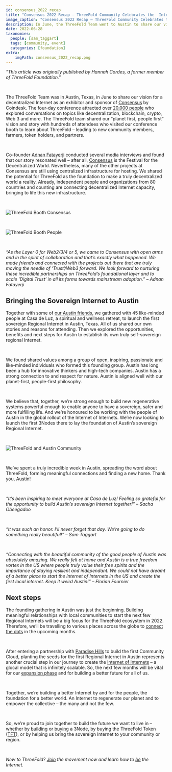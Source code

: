 ```yaml
---
id: consensus_2022_recap
title: "Consensus 2022 Recap – ThreeFold Community Celebrates the  Internet of Internets"
image_caption: "Consensus 2022 Recap – ThreeFold Community Celebrates the  Internet of Internets"
description: In June, the ThreeFold Team went to Austin to share our vision for a decentralized Internet as sponsor of Consensus 2022. Throughout an incredible week, we spread the word about ThreeFold, formed meaningful connections and planted the seeds for the first sovereign Regional Internet.
date: 2022-06-28
taxonomies:
  people: [sam_taggart]
  tags: [community, event]
  categories: [foundation]
extra:
    imgPath: consensus_2022_recap.png
---
```


*"This article was originally published by Hannah Cordes, a former member of ThreeFold Foundation."*

<br>

The ThreeFold Team was in Austin, Texas, in June to share our vision for a decentralized Internet as an exhibitor and sponsor of [Consensus](https://threefold.io/blog/threefold_at_consensus_2022/) by Coindesk. The four-day conference attracted over [20,000 people](https://cointelegraph.com/news/consensus-2022-web3-unpacking-regulations-and-optimism-for-crypto-s-future) who explored conversations on topics like decentralization, blockchain, crypto, Web 3 and more. The ThreeFold team shared our “planet first, people first” vision and story with hundreds of attendees who visited our conference booth to learn about ThreeFold – leading to new community members, farmers, token holders, and partners. 

<br/>

Co-founder [Adnan Fatayerji](https://threefold.io/people/adnan_fatayerji/) conducted several media interviews and found that our story resonated well – after all, [Consensus](https://threefold.io/blog/threefold_at_consensus_2022/) is the Festival for the Decentralized World. Nevertheless, many of the other projects at Consensus are still using centralized infrastructure for hosting. We shared the potential for ThreeFold as the foundation to make a truly decentralized world a reality. Already, independent people and organizations from 80 countries and counting are connecting decentralized Internet capacity, bringing to life this new infrastructure.

<br/>

![ThreeFold Booth Consensus](./threefold_booth_consensus.png)

<br/>

![ThreeFold Booth People](./threefold_booth_people.png)

<br/>

*“As the Layer 0 for Web2/3/4 or 5, we came to Consensus with open arms and in the spirit of collaboration and that’s exactly what happened. We made friends and connected with the projects out there that are truly moving the needle of ‘Trust’/Web3 forward. We look forward to nurturing these incredible partnerships on ThreeFold’s foundational layer and to scale ‘Digital Trust’ in all its forms towards mainstream adoption.” – Adnan Fatayerji*

## Bringing the Sovereign Internet to Austin

Together with some of [our Austin friends](https://www.yourhomecommunity.com/), we gathered with 45 like-minded people at Casa de Luz, a spiritual and wellness retreat, to launch the first sovereign Regional Internet in Austin, Texas. All of us shared our own stories and reasons for attending. Then we explored the opportunities, benefits and next steps for Austin to establish its own truly self-sovereign regional Internet.

<br/>

We found shared values among a group of open, inspiring, passionate and like-minded individuals who formed this founding group. Austin has long been a hub for innovative thinkers and high-tech companies. Austin has a strong connection to and respect for nature. Austin is aligned well with our planet-first, people-first philosophy.

<br/>

We believe that, together, we’re strong enough to build new regenerative systems powerful enough to enable anyone to have a sovereign, safer and more fulfilling life. And we're honoured to be working with the people of Austin in the global rollout of the Internet of Internets. We’re now looking to launch the first 3Nodes there to lay the foundation of Austin’s sovereign Regional Internet.

<br/>

![ThreeFold and Austin Community](./threefold_austin_community.png)

<br/>

We’ve spent a truly incredible week in Austin, spreading the word about ThreeFold, forming meaningful connections and finding a new home. Thank you, Austin!

<br/>

*“It’s been inspiring to meet everyone at Casa de Luz! Feeling so grateful for the opportunity to build Austin’s sovereign Internet together!” – Sacha Obeegadoo*

<br/>

*“It was such an honor. I’ll never forget that day. We’re going to do something really beautiful!” – Sam Taggart*

<br/>

*“Connecting with the beautiful community of the good people of Austin was absolutely amazing. We really felt at home and Austin is a true freedom vortex in the US where people truly value their free spirits and the importance of staying resilient and independant. We could not have dreamt of a better place to start the Internet of Internets in the US and create the first local internet. Keep it weird Austin!” – Florian Fournier*

## Next steps

The founding gathering in Austin was just the beginning. Building meaningful relationships with local communities to start the next few Regional Internets will be a big focus for the ThreeFold ecosystem in 2022. Therefore, we’ll be travelling to various places across the globe to [connect the dots](https://threefold.io/blog/connecting_the_dots/) in the upcoming months.

<br/>

After entering a partnership with [Paradise Hills](https://threefold.io/blog/paradise_hills/) to build the first Community Cloud, planting the seeds for the first Regional Internet in Austin represents another crucial step in our journey to create the [Internet of Internets](https://threefold.io/blog/internet_of_internets/) – a glocal model that is infinitely scalable. So, the next few months will be vital for our [expansion phase](https://threefold.io/blog/four_phases_of_threefold/) and for building a better future for all of us.

<br/>

Together, we’re building a better Internet by and for the people, the foundation for a better world. An Internet to regenerate our planet and to empower the collective – the many and not the few.

<br/>

So, we’re proud to join together to build the future we want to live in – whether by [building](https://library.threefold.me/info/threefold#/tfgrid/farming/threefold__diy_guide) or [buying](https://marketplace.3node.global/) a 3Node, by buying the ThreeFold Token ([TFT](https://threefold.io/tft)), or by helping us bring the sovereign Internet to your community or region.

<br/>

*New to ThreeFold? [Join](https://t.me/threefold) the movement now and learn how to [be](https://threefold.io/blog/what_is_farming/) the Internet.*
